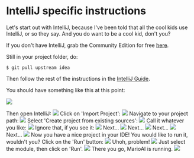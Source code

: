 # IntelliJ specific instructions
Let's start out with IntelliJ, because I've been told that all the cool kids use IntelliJ, or so they say.  And you do want to be a cool kid, don't you?

If you don't have IntelliJ, grab the Community Edition for free [here](https://www.jetbrains.com/idea/download/index.html).

Still in your project folder, do:

```
$ git pull upstream idea
```

Then follow the rest of the instructions in the [IntelliJ Guide](Idea.md).

You should have something like this at this point:

![](readme/45724.png)

Then open IntelliJ:
![](readme/45741.png)
Click on 'Import Project':
![](readme/45806.png)
Navigate to your project path:
![](readme/45814.png)
Select 'Create project from existing sources':
![](readme/45823.png)
Call it whatever you like:
![](readme/45836.png)
Ignore that, if you see it:
![](readme/45841.png)
Next…
![](readme/45845.png)
Next...
![](readme/45855.png)
Next...
![](readme/45901.png)
Next...
![](readme/45907.png)
Now you have a nice project in your IDE!  You would like to run it, wouldn't you?  Click on the 'Run' button:
![](readme/45921.png)
Uhoh, problem!
![](readme/45938.png)
Just select the module, then click on 'Run'.
![](readme/45947.png)
There you go, MarioAI is running.
![](readme/45958.png)
